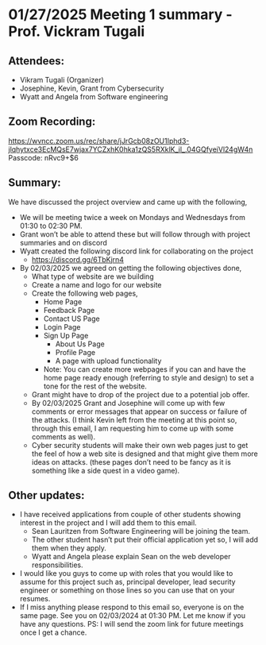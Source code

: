 # 01/27/2025 Meeting 1 summary - Prof. Vickram Tugali
## Attendees:
* Vikram Tugali (Organizer)
* Josephine, Kevin, Grant from Cybersecurity
* Wyatt and Angela from Software engineering
## Zoom Recording:
https://wvncc.zoom.us/rec/share/jJrGcb08zOU1Iphd3-jlqhytxce3EcMQsE7wjax7YCZxhK0hka1zQS5RXklK_il_.04GQfyeiVl24gW4n  
Passcode: nRvc9+$6
## Summary:
We have discussed the project overview and came up with the following,
* We will be meeting twice a week on Mondays and Wednesdays from 01:30 to 02:30 PM.
* Grant won’t be able to attend these but will follow through with project summaries and on discord
* Wyatt created the following discord link for collaborating on the project
    * https://discord.gg/6TbKjrn4
* By 02/03/2025 we agreed on getting the following objectives done,
    * What type of website are we building
    * Create a name and logo for our website
    * Create the following web pages,
        * Home Page
        * Feedback Page
        * Contact US Page
        * Login Page
        * Sign Up Page
            * About Us Page
            * Profile Page
            * A page with upload functionality
        * Note: You can create more webpages if you can and have the home page ready enough (referring to style and design) to set a tone for the rest of the website.
    * Grant might have to drop of the project due to a potential job offer.
    * By 02/03/2025 Grant and Josephine will come up with few comments or error messages that appear on success or failure of the attacks. (I think Kevin left from the meeting at this point so, through this email, I am requesting him to come up with some comments as well).
    * Cyber security students will make their own web pages just to get the feel of how a web site is designed and that might give them more ideas on attacks. (these pages don’t need to be fancy as it is something like a side quest in a video game).
## Other updates:
* I have received applications from couple of other students showing interest in the project and I will add them to this email.
    * Sean Lauritzen from Software Engineering will be joining the team.
    * The other student hasn’t put their official application yet so, I will add them when they apply.
    * Wyatt and Angela please explain Sean on the web developer responsibilities.
* I would like you guys to come up with roles that you would like to assume for this project such as, principal developer, lead security engineer or something on those lines so you can use that on your resumes.
* If I miss anything please respond to this email so, everyone is on the same page.
See you on 02/03/2024 at 01:30 PM. Let me know if you have any questions.
PS: I will send the zoom link for future meetings once I get a chance.